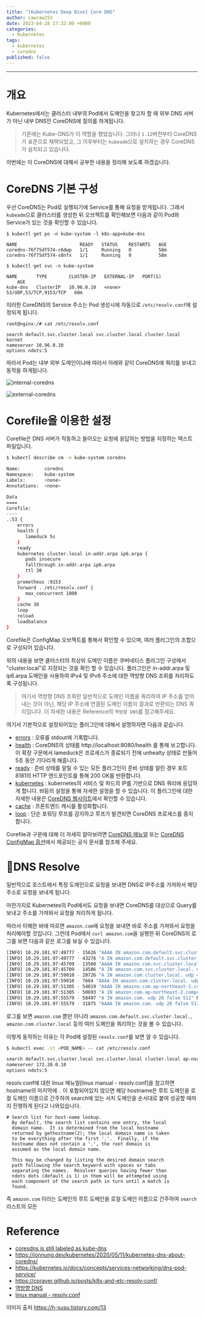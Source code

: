 ```yaml
---
title: "[Kubernetes Deep Dive] Core DNS"
author: cawcaw253
date: 2023-04-28 17:32:00 +0900
categories:
  - Kubernetes
tags:
  - kubernetes
  - coredns
published: false
---
```


---
# 개요

Kubernetes에서는 클러스터 내부의 Pod에서 도메인을 찾고자 할 때 외부 DNS 서버가 아닌 내부 DNS인 CoreDNS에 질의를 하게됩니다.

> 기존에는 Kube-DNS가 이 역할을 했었습니다. 그러나 `1.12`버전부터 CoreDNS가 표준으로 채택되었고, 그 이후부터는 `kubeadm`으로 설치하는 경우 CoreDNS가 설치되고 있습니다.

이번에는 이 CoreDNS에 대해서 공부한 내용을 정리해 보도록 하겠습니다.

# CoreDNS 기본 구성

우선 CoreDNS는 Pod로 실행되기에 Service를 통해 요청을 받게됩니다. 그래서 `kubeadm`으로  클러스터를 생성한 뒤 오브젝트를 확인해보면 다음과 같이 Pod와 Service가 있는 것을 확인할 수 있습니다.

```
$ kubectl get po -n kube-system -l k8s-app=kube-dns

NAME                       READY   STATUS    RESTARTS   AGE
coredns-76f75df574-c6dwp   1/1     Running   0          58m
coredns-76f75df574-s8nfx   1/1     Running   0          58m

$ kubectl get svc -n kube-system

NAME       TYPE        CLUSTER-IP   EXTERNAL-IP   PORT(S)                  AGE
kube-dns   ClusterIP   10.96.0.10   <none>        53/UDP,53/TCP,9153/TCP   60m
```

이러한 CoreDNS의 Service 주소는 Pod 생성시에 자동으로 `/etc/resolv.conf`에 설정되게 됩니다.

```
root@nginx:/# cat /etc/resolv.conf 

search default.svc.cluster.local svc.cluster.local cluster.local kornet
nameserver 10.96.0.10
options ndots:5
```

따라서 Pod는 내부 외부 도메인이냐에 따라서 아래와 같이 CoreDNS에 쿼리를 보내고 동작을 하게됩니다.

![internal-coredns](posts/20240428/coredns.png)

![external-coredns](posts/20240428/coredns-external.png)

# Corefile을 이용한 설정

Corefile은 DNS 서버가 작동하고 들어오는 요청에 응답하는 방법을 지정하는 텍스트 파일입니다.

```bash
$ kubectl describe cm -n kube-system coredns

Name:         coredns
Namespace:    kube-system
Labels:       <none>
Annotations:  <none>

Data
====
Corefile:
----
.:53 {
    errors
    health {
       lameduck 5s
    }
    ready
    kubernetes cluster.local in-addr.arpa ip6.arpa {
       pods insecure
       fallthrough in-addr.arpa ip6.arpa
       ttl 30
    }
    prometheus :9153
    forward . /etc/resolv.conf {
       max_concurrent 1000
    }
    cache 30
    loop
    reload
    loadbalance
}
```

Corefile은 ConfigMap 오브젝트를 통해서 확인할 수 있으며, 여러 플러그인의 조합으로 구성되어 있습니다.

위의 내용을 보면 클러스터의 최상위 도메인 이름은 쿠버네티스 플러그인 구성에서 "cluster.local"로 지정되는 것을 확인 할 수 있습니다. 플러그인은 in-addr.arpa 및 ip6.arpa 도메인을 사용하여 IPv4 및 IPv6 주소에 대한 역방향 DNS 조회를 처리하도록 구성됩니다.

> 여기서 역방향 DNS 조회란 일반적으로 도메인 이름을 쿼리하여 IP 주소를 얻어내는 것이 아닌, 해당 IP 주소에 연결된 도메인 이름이 결과로 반환되는 DNS 쿼리입니다.
> 더 자세한 내용은 Reference의 `역방향 DNS`를 참고해주세요.

여기서 기본적으로 설정되어있는 플러그인에 대해서 설명하자면 다음과 같습니다.

- [errors](https://coredns.io/plugins/errors/) : 오류를 stdout에 기록합니다.
- [health](https://coredns.io/plugins/health/) : CoreDNS의 상태를 http://localhost:8080/health 를 통해 보고합니다. 이 확장 구문에서 lameduck은 프로세스가 종료되기 전에 unhealty 상태로 만들어 5초 동안 기다리게 해줍니다.
- [ready](https://coredns.io/plugins/ready/) : 준비 상태를 알릴 수 있는 모든 플러그인이 준비 상태를 알린 경우 포트 8181의 HTTP 엔드포인트를 통해 200 OK를 반환합니다.
- [kubernetes](https://coredns.io/plugins/kubernetes/) : kubernetes의 서비스 및 파드의 IP를 기반으로 DNS 쿼리에 응답하게 합니다. ttl등의 설정을 통해 자세한 설정을 할 수 있습니다.
  이 플러그인에 대한 자세한 내용은 [CoreDNS 웹사이트](https://coredns.io/plugins/kubernetes/)에서 확인할 수 있습니다.
- [cache](https://coredns.io/plugins/cache/) : 프론트엔드 캐시를 활성화합니다.  
- [loop](https://coredns.io/plugins/loop/) : 단순 포워딩 루프를 감지하고 루프가 발견되면 CoreDNS 프로세스를 중지합니다.  

Corefile과 구문에 대해 더 자세히 알아보려면 [CoreDNS 매뉴얼](https://coredns.io/manual/toc/) 또는 [CoreDNS ConfigMap 옵션](https://kubernetes.io/docs/tasks/administer-cluster/dns-custom-nameservers/#coredns-configmap-options)에서 제공되는 공식 문서를 참조해 주세요.


# DNS Resolve

일반적으로 호스트에서 특정 도메인으로 요청을 보내면 DNS로 IP주소를 가져와서 해당 주소로 요청을 보내게 됩니다.

마찬가지로 Kubernetes의 Pod에서도 요청을 보내면 CoreDNS를 대상으로 Query를 보내고 주소를 가져와서 요청을 처리하게 됩니다.

따라서 이해한 바에 따르면 `amazon.com`에 요청을 보내면 바로 주소를 가져와서 요청을 처리해야할 것입니다. 그런데 Pod에서 `curl amazon.com`을 실행한 뒤 CoreDNS의 로그를 보면 다음과 같은 로그를 보실 수 있습니다.

```bash
[INFO] 10.29.101.97:49777 - 15626 "AAAA IN amazon.com.default.svc.cluster.local. udp 54 false 512" NXDOMAIN qr,aa,rd 147 0.000245472s
[INFO] 10.29.101.97:49777 - 43276 "A IN amazon.com.default.svc.cluster.local. udp 54 false 512" NXDOMAIN qr,aa,rd 147 0.000376412s
[INFO] 10.29.101.97:45709 - 13560 "AAAA IN amazon.com.svc.cluster.local. udp 46 false 512" NXDOMAIN qr,aa,rd 139 0.000214814s
[INFO] 10.29.101.97:45709 - 14586 "A IN amazon.com.svc.cluster.local. udp 46 false 512" NXDOMAIN qr,aa,rd 139 0.000286298s
[INFO] 10.29.101.97:59010 - 20726 "A IN amazon.com.cluster.local. udp 42 false 512" NXDOMAIN qr,aa,rd 135 0.000150982s
[INFO] 10.29.101.97:59010 - 7664 "AAAA IN amazon.com.cluster.local. udp 42 false 512" NXDOMAIN qr,aa,rd 135 0.00031106s
[INFO] 10.29.101.97:51305 - 54019 "AAAA IN amazon.com.ap-northeast-2.compute.internal. udp 60 false 512" NXDOMAIN qr,rd,ra 183 0.001475703s
[INFO] 10.29.101.97:51305 - 50693 "A IN amazon.com.ap-northeast-2.compute.internal. udp 60 false 512" NXDOMAIN qr,rd,ra 183 0.001544829s
[INFO] 10.29.101.97:55579 - 58497 "A IN amazon.com. udp 28 false 512" NOERROR qr,rd,ra 106 0.001595382s
[INFO] 10.29.101.97:55579 - 31875 "AAAA IN amazon.com. udp 28 false 512" NOERROR qr,rd,ra 125 0.00166369s
```

로그를 보면 `amazon.com` 뿐만 아니라 `amazon.com.default.svc.cluster.local.`, `amazon.com.cluster.local` 등의 여러 도메인을 쿼리하는 것을 볼 수 있습니다.

이렇게 동작하는 이유는 각 Pod에 설정된 `resolv.conf`를 보면 알 수 있습니다.

```bash
$ kubectl exec -it <POD_NAME> -- cat /etc/resolv.conf

search default.svc.cluster.local svc.cluster.local cluster.local ap-northeast-2.compute.internal
nameserver 172.20.0.10
options ndots:5
```

resolv.conf에 대한 linux 매뉴얼[linux manual - resolv.conf]을 참고하면 hostname의 마지막에 `.` 이 포함되어있지 않으면 해당 hostname은 루트 도메인을 로컬 도메인 이름으로 간주하여 search에 있는 서치 도메인을 순서대로 붙여 성공할 때까지 진행하게 된다고 나와있습니다.

```
# Search list for host-name lookup.
  By default, the search list contains one entry, the local
  domain name.  It is determined from the local hostname
  returned by gethostname(2); the local domain name is taken
  to be everything after the first '.'.  Finally, if the
  hostname does not contain a '.', the root domain is
  assumed as the local domain name.

  This may be changed by listing the desired domain search
  path following the search keyword with spaces or tabs
  separating the names.  Resolver queries having fewer than
  ndots dots (default is 1) in them will be attempted using
  each component of the search path in turn until a match is
  found.
```

즉 `amazon.com` 이라는 도메인의 루트 도메인을 로컬 도메인 이름으로 간주하여 `search` 리스트의 모든 
# Reference
- [coresdns is still labeled as kube-dns](https://github.com/coredns/deployment/issues/116)
- https://jonnung.dev/kubernetes/2020/05/11/kubernetes-dns-about-coredns/
- https://kubernetes.io/docs/concepts/services-networking/dns-pod-service/
- https://cprayer.github.io/posts/k8s-and-etc-resolv-conf/
- [역방향 DNS](https://powerdmarc.com/ko/what-are-reverse-dns-records/)
- [linux manual - resolv.conf](https://www.man7.org/linux/man-pages/man5/resolv.conf.5.html)


이미지 출처
https://h-susu.tistory.com/13
